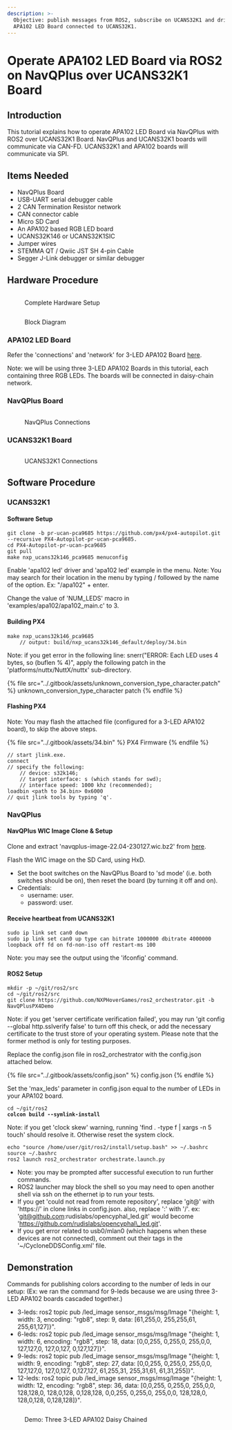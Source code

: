 ```yaml
---
description: >-
  Objective: publish messages from ROS2, subscribe on UCANS32K1 and drive the
  APA102 LED Board connected to UCANS32K1.
---
```


# Operate APA102 LED Board via ROS2 on NavQPlus over UCANS32K1 Board

## Introduction

This tutorial explains how to operate APA102 LED Board via NavQPlus with ROS2 over UCANS32K1 Board. NavQPlus and UCANS32K1 boards will communicate via CAN-FD. UCANS32K1 and APA102 boards will communicate via SPI.

## Items Needed

* NavQPlus Board
* USB-UART serial debugger cable
* 2 CAN Termination Resistor network
* CAN connector cable
* Micro SD Card
* An APA102 based RGB LED board&#x20;
* UCANS32K146 or UCANS32K1SIC
* Jumper wires
* STEMMA QT / Qwiic JST SH 4-pin Cable
* Segger J-Link debugger or similar debugger

## Hardware Procedure

<figure><img src="../.gitbook/assets/overview.jpg" alt=""><figcaption><p>Complete Hardware Setup</p></figcaption></figure>

<figure><img src="../.gitbook/assets/block_diagram.png" alt=""><figcaption><p>Block Diagram</p></figcaption></figure>

### APA102 LED Board

Refer the 'connections' and 'network' for 3-LED APA102 Board [here](http://localhost:5000/s/-M7FJ\_hQKd8L0MNgduui/ucans32k1sic-demo-application/demo-apa102-rgb-led-control-via-ucans32k146-with-px4-autopilot#apa102-led-board).

Note: we will be using three 3-LED APA102 Boards in this tutorial, each containing three RGB LEDs. The boards will be connected in daisy-chain network.

### NavQPlus Board

<figure><img src="../.gitbook/assets/navqplus.jpg" alt=""><figcaption><p>NavQPlus Connections</p></figcaption></figure>

### UCANS32K1 Board

<figure><img src="../.gitbook/assets/ucan.jpg" alt=""><figcaption><p>UCANS32K1 Connections</p></figcaption></figure>

## Software Procedure

### UCANS32K1

#### Software Setup

```
git clone -b pr-ucan-pca9685 https://github.com/px4/px4-autopilot.git --recursive PX4-Autopilot-pr-ucan-pca9685.
cd PX4-Autopilot-pr-ucan-pca9685
git pull
make nxp_ucans32k146_pca9685 menuconfig
```

Enable 'apa102 led' driver and 'apa102 led' example in the menu. Note: You may search for their location in the menu by typing / followed by the name of the option. Ex: "/apa102" + enter.

Change the value of 'NUM\_LEDS' macro  in 'examples/apa102/apa102\_main.c' to 3.

#### Building PX4

```
make nxp_ucans32k146_pca9685
    // output: build/nxp_ucans32k146_default/deploy/34.bin
```

Note: if you get error in the following line: snerr("ERROR: Each LED uses 4 bytes, so (buflen % 4)", apply the following patch in the 'platforms/nuttx/NuttX/nuttx' sub-directory.

{% file src="../.gitbook/assets/unknown_conversion_type_character.patch" %}
unknown\_conversion\_type\_character patch
{% endfile %}

#### Flashing PX4

Note: You may flash the attached file (configured for a 3-LED APA102 board), to skip the above steps.

{% file src="../.gitbook/assets/34.bin" %}
PX4 Firmware
{% endfile %}

```
// start jlink.exe.
connect
// specify the following:
    // device: s32k146;
    // target interface: s (which stands for swd);
    // interface speed: 1000 khz (recommended);
loadbin <path to 34.bin> 0x6000
// quit jlink tools by typing 'q'.
```

### NavQPlus

#### NavQPlus WIC Image Clone & Setup

Clone and extract 'navqplus-image-22.04-230127.wic.bz2' from [here](https://github.com/rudislabs/navqplus-create3-images/releases/tag/v22.04.2).

Flash the WIC image on the SD Card, using HxD.

* Set the boot switches on the NavQPlus Board to 'sd mode' (i.e. both switches should be on), then reset the board (by turning it off and on).
* Credentials:
  * username: user.
  * password: user.

#### Receive heartbeat from UCANS32K1

```
sudo ip link set can0 down
sudo ip link set can0 up type can bitrate 1000000 dbitrate 4000000 loopback off fd on fd-non-iso off restart-ms 100
```

Note: you may see the output using the 'ifconfig' command.

#### ROS2 Setup

```
mkdir -p ~/git/ros2/src
cd ~/git/ros2/src
git clone https://github.com/NXPHoverGames/ros2_orchestrator.git -b NavQPlusPX4Demo
```

Note: if you get 'server certificate verification failed', you may run 'git config --global http.sslverify false' to turn off this check, or add the necessary certificate to the trust store of your operating system. Please note that the former method is only for testing purposes.

Replace the config.json file in ros2\_orchestrator with the config.json attached below.

{% file src="../.gitbook/assets/config.json" %}
config.json
{% endfile %}

Set the 'max\_leds' parameter in config.json equal to the number of LEDs in your APA102 board.

<pre><code>cd ~/git/ros2
<strong>colcon build --symlink-install
</strong></code></pre>

Note: if you get 'clock skew' warning, running 'find . -type f | xargs -n 5 touch' should resolve it. Otherwise reset the system clock.

```
echo "source /home/user/git/ros2/install/setup.bash" >> ~/.bashrc
source ~/.bashrc
ros2 launch ros2_orchestrator orchestrate.launch.py
```

* Note: you may be prompted after successful execution to run further commands.
* ROS2 launcher may block the shell so you may need to open another shell via ssh on the ethernet ip to run your tests.
* If you get 'could not read from remote repository', replace 'git@' with 'https://' in clone links in config.json. also, replace ':' with '/'. ex: 'git@github.com:rudislabs/opencyphal\_led.git' would become 'https://github.com/rudislabs/opencyphal\_led.git'.
* If you get error related to usb0/mlan0 (which happens when these devices are not connected), comment out their tags in the '\~/CycloneDDSConfig.xml' file.

## Demonstration

Commands for publishing colors according to the number of leds in our setup: (Ex: we ran the command for 9-leds because we are using three 3-LED APA102 boards cascaded together.)

* 3-leds: ros2 topic pub /led\_image sensor\_msgs/msg/Image "{height: 1, width: 3, encoding: "rgb8", step: 9, data: \[61,255,0, 255,255,61, 255,61,127]}".
* 6-leds: ros2 topic pub /led\_image sensor\_msgs/msg/Image "{height: 1, width: 6, encoding: "rgb8", step: 18, data: \[0,0,255, 0,255,0, 255,0,0, 127,127,0, 127,0,127, 0,127,127]}".
* 9-leds: ros2 topic pub /led\_image sensor\_msgs/msg/Image "{height: 1, width: 9, encoding: "rgb8", step: 27, data: \[0,0,255, 0,255,0, 255,0,0, 127,127,0, 127,0,127, 0,127,127, 61,255,31, 255,31,61, 61,31,255]}".
* 12-leds: ros2 topic pub /led\_image sensor\_msgs/msg/Image "{height: 1, width: 12, encoding: "rgb8", step: 36, data: \[0,0,255, 0,255,0, 255,0,0, 128,128,0, 128,0,128, 0,128,128, 0,0,255, 0,255,0, 255,0,0, 128,128,0, 128,0,128, 0,128,128]}".

<figure><img src="../.gitbook/assets/demonstration.jpg" alt=""><figcaption><p>Demo: Three 3-LED APA102 Daisy Chained</p></figcaption></figure>
